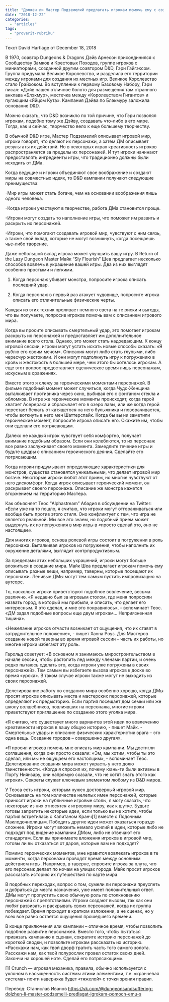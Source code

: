 ```yaml
---
title: "Должен ли Мастер Подземелий предлагать игрокам помочь ему с созданием D&D мира за пределами их персонажей?"
date: "2018-12-22"
categories: 
  - "articles"
tags: 
  - "proverit-rubriku"
---
```


  
Текст David Hartlage от December 18, 2018

В 1970, соавтор Dungeons & Dragons Дэйв Арнесон присоединился к Сообществу Замков и Крестовых Походов, группе игроков с миниатюрами, созданной другим соавтором D&D, Гэри Гайгэксом. Группа придумала Великое Королевство, и разделила его территории между игроками для создания их местных игр. Великое Королевство стало Грэйхоком. Во вступлении к первому Базовому Набору, Гэри писал: «Дэйв нашел отличное болото для размещения там странного анклава «Блэкмур», местечка между «Королевством Гигантов» и пугающим «Яйцом Кута». Кампания Дэйва по Блэкмуру заложила основание D&D.

Можно сказать, что D&D возникло по той причине, что Гэри позволял игрокам, подобно тому же Дэйву, создавать что-либо в его мире. Тогда, как и сейчас, творчество вело к еще большему творчеству.

В обычной D&D игре, Мастер Подземелий описывает игровой мир, игроки говорят, что делают их персонажи, а затем ДМ описывает результаты их действий. Но в некоторых играх креативность игроков распространяется за пределы их персонажей. И тут игроки начинают предоставлять ингредиенты игры, что традиционно должны были исходить от ДМа.

Когда ведущие и игроки объединяют свое воображение и создают миры на совместных идеях, то D&D кампании получают следующие преимущества:

\-Мир игры может стать богаче, чем на основании воображения лишь одного человека.

\-Когда игроки участвуют в творчестве, работа ДМа становится проще.

\-Игроки могут создать то наполнение игры, что поможет им развить и раскрыть их персонажей.

\-Игроки, что помогают создавать игровой мир, чувствуют с ним связь, а также свой вклад, которые не могут возникнуть, когда посещаешь чье-либо творение.

Даже небольшой вклад игрока может улучшить вашу игру. В Return of the Lazy Dungeon Master Майк “Sly Flourish” Шеа предлагает несколько способов вовлечь в украшение вашей игры. Два из них выглядят особенно простыми и легкими.

1) Когда персонаж убивает монстра, попросите игрока описать последний удар.

2) Когда персонаж в первый раз атакует чудовище, попросите игрока описать его отличительные физические черты.

Каждая из этих техник проливает немного света на те риски и выгоды, что вы получаете, попросив игроков помочь вам с описанием игрового мира.

Когда вы просите описывать смертельный удар, это помогает игрокам раскрыть их персонажей и предоставляет им дополнительное внимание всего стола. Однако, это может стать надоедающим. К концу игровой сессии, игроки могут устать искать новые способы сказать: «Я рублю его своим мечом». Описания могут либо стать глупыми, либо чересчур жестокими. И они могут подтолкнуть игру к погружению в кровь и жестокость в большей мере, чем этого бы хотелось игрокам. А еще этот вопрос предоставляет сценическое время лишь персонажам, искусным в сражениях.

Вместо этого я слежу за героическими моментами персонажей. В фильме подобный момент может случиться, когда Чудо-Женщина выталкивает противника через окно, выбивая его с фонтаном стекла и обломков. В игре же героические моменты происходят, когда герой хватает Асерерака и сбрасывает его в озеро лавы, или же когда герой перестает бежать от катящегося на него булыжника и поворачивается, чтобы воткнуть в него меч Шаттерспайк. Когда бы вы ни заметили героические момент, попросите игрока описать его. Скажите им, чтобы они сделали его потрясающим.

Далеко не каждый игрок чувствует себя комфортно, получает внимание подобным образом. Если они колеблются, то их персонаж все равно заслуживает своего момента. Замедлите течение игры и будьте щедры с описанием героического деяния. Сделайте его потрясающим.

Когда игроки придумывают определяющие характеристики для монстров, существа становятся уникальными, что делает игровой мир богаче. Некоторые игроки любят этот прием, но многие чувствуют от него дискомфорт. Когда игрок описывает героический момент, он раскрывает своего персонажа. Описание же монстра кажется вторжением на территорию Мастера.

Как объясняет Теос “Alphastream” Абадия в обсуждении на Twitter: «Если уже на то пошло, я считаю, что игроки могут отгораживаться или вообще быть против этого стиля. Оно конфликтует с тем, что игра не является реальной. Мы все это знаем, но подобный прием может выдернуть их из погружения в мир игры в «просто сделай это, оно не настоящее».

Для многих игроков, основа ролевой игры состоит в погружении в роль персонажа. Выталкивая игроков из погружения, чтобы наполнить их окружение деталями, выглядит контрпродуктивным.

За пределами этих небольших украшений, игроки могут больше вложиться в создание мира. Майк Шеа предлагает игрокам помочь ему описывать разные вещи, например, таверны, которые посещают их персонажи. Ленивые ДМы могут тем самым пустить импровизацию на аутсорс.

То, насколько игроки приветствуют подобное вовлечение, весьма различно. «Я недавно был за игровым столом, где меня попросили назвать город, в который мы прибыли, и описать, что делает его интересным. Я это сделал, и мне это понравилось», - вспоминает Теос. «ДМ задал подобные вопросы еще двум игрокам… Неприязненная тишина».

«Нежелание игроков отчасти возникает от ощущения, что их ставят в затруднительное положение», - пишет Ханна Роуз. Для Мастеров создание новой таверны во время игровой сессии – часть их работы, но многие игроки избегают эту роль.

Гарольд советует: «В основном я занимаюсь миростроительством в начале сессии, чтобы растопить лед между членами партии, и очень редко пытаюсь сделать это, когда игроки уже погружены в своих персонажей». Тем самым вы избегаете вызова игроков к доске во время «урока». В таком случае игроки также могут не выходить из своих персонажей.

Делегирование работу по созданию мира особенно хорошо, когда ДМы просят игроков описывать места и мастерских персонажей, которые определяют их предысторию. Если партия посещает дом семьи или же школу волшебников, повлиявших на персонажа, многие игроки приветствуют приглашение по созданию этого уголка мира.

«Я считаю, что существует много вариантов этой идеи по вовлечению креативности игроков в вашу общую историю, - пишет Майк. - Смертельные удары и описание физических характеристик врага – это одна вещь. Создание городов – совершенно другая».

«Я просил игроков помочь мне описать мир кампании. Мы достигли соглашения, когда они просто сказали: «Эм, мы хотим, чтобы ты это сделал, или мы не ощущаем его настоящим», - вспоминает Теос. Делегирование создания мира может украсть у него долю таинственности. «Когда я спросил их, почему юань-ти были активны в Порту Ниянзару, они напрямую сказали, что не хотят знать этого как игроки». Секреты служат ключевым элементом любому из D&D миров.

У Теоса есть игроки, которым нужен достоверный игровой мир. Основываясь на том количестве нелепых имен персонажей, которые приносят игроки на публичные игровые столы, я могу сказать, что некоторые из них относятся к игровому миру, как к шутке. Будьте готовы запретить некоторые идеи, если только вы не хотите, чтобы партия встретилась с Капитаном Кранч\[1\] вместе с Лодочным Маклодочнолицым. Победить другие идеи может оказаться гораздо сложнее. Игроки могут вложить немало усилий в идеи, которые либо не подходят под видение кампании ДМом, либо не отвечают его стандартам. Если вы принимаете вложения игроков в игровой мир, готовы ли вы отказаться от даров, которые вам не подходят?

Помимо героических моментов, мне нравится вовлекать игроков в те моменты, когда персонажи проводят время между основным действием игры. Например, в таверне, спросите игрока за плута, что его персонаж делает по ночам на улицах города. Майк просит игроков рассказать историю их путешествия по карте мира.

В подобных переходах, вопрос о том, сумели ли персонажи преуспеть и добраться до места назначения, уже имеет положительный ответ. ДМы могут пропустить свою обычную роль по столкновению персонажей с препятствиями. Игроки создают вызовы, так как они любят развивать и раскрывать своих персонажей, когда их группа побеждает. Время проходит в кратком изложении, а не сценах, но у всех все равно остается ощущения прошедшего времени.

В конце приключения или кампании – отличное время, чтобы позволить подобное развитие персонажей. Вместо того, чтобы пытаться привязать кампанию к сценам, сократите историю персонажей до короткой сводки, и позвольте игрокам рассказать их историю. «Расскажи нам, как твой дворф тратить часть того самого золота. Расскажи нам, как твой полурослик провел остаток своих дней. Закончи на хорошей ноте. Сделай его потрясающим».

\[1\] Crunch — игровая механика, правила, обычно используется с уклоном в насыщенность системы этими элементами, т.е. «кранчевая система» почти наверняка будет «тяжелой» с точки зрения правил.

Перевод: Станислав Иванов https://vk.com/@dungeonsandsuffering-dolzhen-li-master-podzemelii-predlagat-igrokam-pomoch-emu-s
